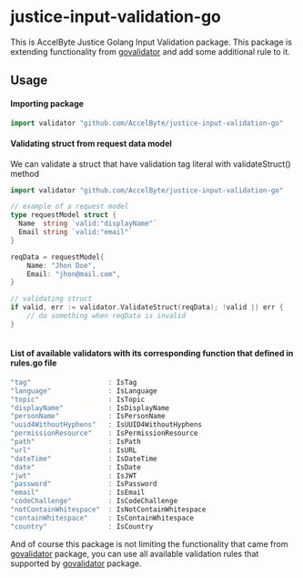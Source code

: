 # justice-input-validation-go

This is AccelByte Justice Golang Input Validation package. This package is extending functionality from [govalidator](https://github.com/asaskevich/govalidator) and add some additional rule to it.

## Usage

#### Importing package

```go
import validator "github.com/AccelByte/justice-input-validation-go"
```

#### Validating struct from request data model

We can validate a struct that have validation tag literal with validateStruct() method

```go
import validator "github.com/AccelByte/justice-input-validation-go"

// example of a request model
type requestModel struct {
  Name  string `valid:"displayName"`
  Email string `valid:"email"`
}

reqData = requestModel{
    Name: "Jhon Doe",
    Email: "jhon@mail.com",
}

// validating struct
if valid, err := validator.ValidateStruct(reqData); !valid || err {
    // do something when reqData is invalid
}
 
```

#### List of available validators with its corresponding function that defined in rules.go file

```go
"tag"                   : IsTag
"language"              : IsLanguage
"topic"                 : IsTopic
"displayName"           : IsDisplayName
"personName"            : IsPersonName
"uuid4WithoutHyphens"   : IsUUID4WithoutHyphens
"permissionResource"    : IsPermissionResource
"path"                  : IsPath
"url"                   : IsURL
"dateTime"              : IsDateTime
"date"                  : IsDate
"jwt"                   : IsJWT
"password"              : IsPassword
"email"                 : IsEmail
"codeChallenge"         : IsCodeChallenge
"notContainWhitespace"  : IsNotContainWhitespace
"containWhitespace"     : IsContainWhitespace
"country"               : IsCountry
```

And of course this package is not limiting the functionality that came from [govalidator](https://github.com/asaskevich/govalidator) package, you can use all available validation rules that supported by [govalidator](https://github.com/asaskevich/govalidator) package.